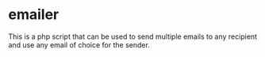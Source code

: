 emailer
=======

This is a php script that can be used to send multiple emails to any recipient and use any email of choice for the sender.
